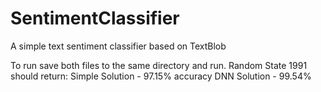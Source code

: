# SentimentClassifier
A simple text sentiment classifier based on TextBlob

To run save both files to the same directory and run.
Random State 1991 should return:
Simple Solution - 97.15% accuracy
DNN Solution - 99.54%

